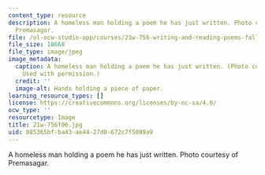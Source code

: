 ```yaml
---
content_type: resource
description: A homeless man holding a poem he has just written. Photo courtesy of
  Premasagar.
file: /ol-ocw-studio-app/courses/21w-756-writing-and-reading-poems-fall-2006/885365bfba43ae4427d0672c7f5089a9_21w-756f06.jpg
file_size: 18668
file_type: image/jpeg
image_metadata:
  caption: A homeless man holding a poem he has just written. (Photo courtesy of [Premasagar](http://premasagar.com/).
    Used with permission.)
  credit: ''
  image-alt: Hands holding a piece of paper.
learning_resource_types: []
license: https://creativecommons.org/licenses/by-nc-sa/4.0/
ocw_type: ''
resourcetype: Image
title: 21w-756f06.jpg
uid: 885365bf-ba43-ae44-27d0-672c7f5089a9
---
```

A homeless man holding a poem he has just written. Photo courtesy of Premasagar.